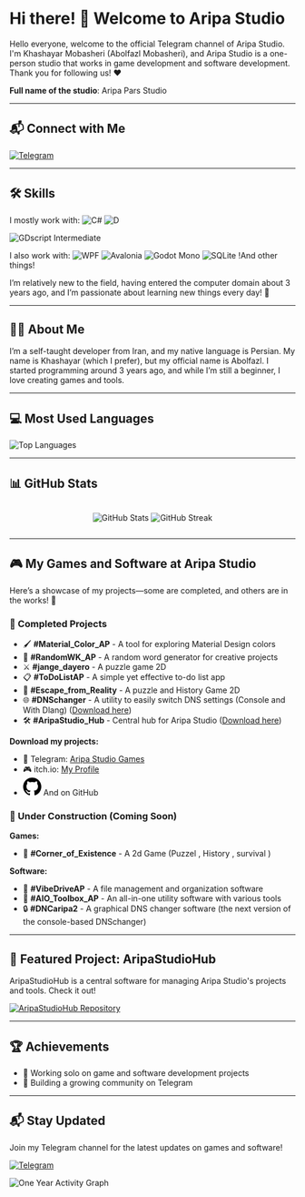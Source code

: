 <h1>
  Hi there! 👋 Welcome to Aripa Studio
</h1>
<p>
  Hello everyone, welcome to the official Telegram channel of Aripa Studio. I'm Khashayar Mobasheri (Abolfazl Mobasheri), and Aripa Studio is a one-person studio that works in game development and software development. Thank you for following us! ❤️
</p>
<p>
  <b>Full name of the studio</b>: Aripa Pars Studio
</p>
<hr>
<h2>
  📬 Connect with Me
</h2>
<p>
  <a href="https://t.me/AripaStudio">
    <img src="https://img.shields.io/badge/Telegram-Join%20Channel-2CA5E0?style=flat-square&logo=telegram&logoColor=white" alt="Telegram">
  </a>
</p>
<hr>
<h2>
  🛠️ Skills
</h2>
<p>
  I mostly work with:
  <img src="https://img.shields.io/badge/C%23-239120?style=flat-square&logo=c-sharp&logoColor=white" alt="C#">
  <img src="https://img.shields.io/badge/D-007A7A?style=flat-square&logo=d&logoColor=white" alt="D">
  <p>
    <img src="https://img.shields.io/badge/GDscript-007A7A?style=flat-square&logo=godot&logoColor=white" alt="GDscript"> Intermediate
  </p>
</p>
<p>
  I also work with:
  <img src="https://img.shields.io/badge/WPF-0078D7?style=flat-square&logo=dotnet&logoColor=white" alt="WPF">
  <img src="https://img.shields.io/badge/Avalonia-512BD4?style=flat-square&logo=avalonia&logoColor=white" alt="Avalonia">
  <img src="https://img.shields.io/badge/Godot_Mono-478CBF?style=flat-square&logo=godotengine&logoColor=white" alt="Godot Mono">
  <img src="https://img.shields.io/badge/SQLite-003B57?style=flat-square&logo=sqlite&logoColor=white" alt="SQLite">
  !And other things!
</p>
<p>
  I’m relatively new to the field, having entered the computer domain about 3 years ago, and I’m passionate about learning new things every day! 🌱
</p>
<hr>
<h2>
  🙋‍♂️ About Me
</h2>
<p>
  I’m a self-taught developer from Iran, and my native language is Persian. My name is Khashayar (which I prefer), but my official name is Abolfazl. I started programming around 3 years ago, and while I’m still a beginner, I love creating games and tools.
</p>
<hr>
<h2>
  💻 Most Used Languages
</h2>
<p>
  <img src="https://github-readme-stats.vercel.app/api/top-langs/?username=AripaStudio&layout=compact&theme=radical" alt="Top Languages">
</p>
<hr>
<h2>
  📊 GitHub Stats
</h2>

<div style="display: flex; 
               flex-direction: column; 
               align-items: center;
               justify-content: flex-start; 
               ">
   <p>
    <img src="https://github-readme-stats.vercel.app/api?username=AripaStudio&show_icons=true&theme=radical" alt="GitHub Stats">
    <img src="https://streak-stats.demolab.com/?user=AripaStudio&theme=radical" alt="GitHub Streak">
  </p>
</div>
<hr>
<h2>
  🎮 My Games and Software at Aripa Studio
</h2>
<p>
  Here’s a showcase of my projects—some are completed, and others are in the works! 🚀
</p>
<h3>
  🎉 Completed Projects
</h3>
<ul>
  <li>
    🖌️ <b>#Material_Color_AP</b> - A tool for exploring Material Design colors
  </li>
  <li>
    🎲 <b>#RandomWK_AP</b> - A random word generator for creative projects
  </li>
  <li>
    ⚔️ <b>#jange_dayero</b> - A puzzle game 2D
  </li>
  <li>
    📋 <b>#ToDoListAP</b> - A simple yet effective to-do list app
  </li>
  <li>
    🏃 <b>#Escape_from_Reality</b> - A puzzle and History Game 2D
  </li>
  <li>
    🌐 <b>#DNSchanger</b> - A utility to easily switch DNS settings (Console and With Dlang) (<a href="https://github.com/AripaStudio/DNSchangerWindowsConsole/releases">Download here</a>)
  </li>
  <li>
    🛠️ <b>#AripaStudio_Hub</b> - Central hub for Aripa Studio (<a href="#AripaStudioHub">Download here</a>)
  </li>
</ul>
<p>
  <b>Download my projects:</b>
</p>
<ul>
  <li>
    📲 Telegram: <a href="https://t.me/AripaStudioGames">Aripa Studio Games</a>
  </li>
  <li>
    🎮 itch.io: <a href="https://itch.io/profile/aripastudio">My Profile</a>
  </li>
  <li>
    <img src="github-icon.svg" width="32" height="32" alt="GitHub Icon"> And on GitHub
  </li>
</ul>
<h3>
  🔧 Under Construction (Coming Soon)
</h3>
<p>
  <b>Games:</b>
</p>
<ul>
  <li>
    🌌 <b>#Corner_of_Existence</b> - A 2d Game (Puzzel , History , survival )
  </li>
</ul>
<p>
  <b>Software:</b>
</p>
<ul>
  <li>
    💾 <b>#VibeDriveAP</b> - A file management and organization software
  </li>
  <li>
    🧰 <b>#AIO_Toolbox_AP</b> - An all-in-one utility software with various tools
  </li>
  <li>
    🔒 <b>#DNCaripa2</b> - A graphical DNS changer software (the next version of the console-based DNSchanger)
  </li>
</ul>
<hr>
<h2>
  🌟 Featured Project: AripaStudioHub
</h2>
<p>
  AripaStudioHub is a central software for managing Aripa Studio's projects and tools. Check it out!
</p>
<p>
  <a href="https://github.com/AripaStudio/AripaStudioHub">
    <img src="https://img.shields.io/badge/GitHub-AripaStudioHub%20Repository-2CA5E0?style=flat-square&logo=github&logoColor=white" alt="AripaStudioHub Repository">
  </a>
</p>
<hr>
<h2>
  🏆 Achievements
</h2>
<ul>
  <li>
    🎯 Working solo on game and software development projects
  </li>
  <li>
    🥇 Building a growing community on Telegram
  </li>
</ul>
<hr>
<h2>
  📬 Stay Updated
</h2>
<p>
  Join my Telegram channel for the latest updates on games and software!
</p>
<p>
  <a href="https://t.me/AripaStudio">
    <img src="https://img.shields.io/badge/Telegram-Join%20Channel-2CA5E0?style=flat-square&logo=telegram&logoColor=white" alt="Telegram">
  </a>
</p>

<img src="https://github-readme-activity-graph.vercel.app/graph?username=AripaStudio&theme=github-compact&bg_color=000000&line=ffff00&point=0000ff&range=one_year&hide=other_user_activity&area=true&custom_title=One%20Year%20Activity%20Graph" alt="One Year Activity Graph"/>
